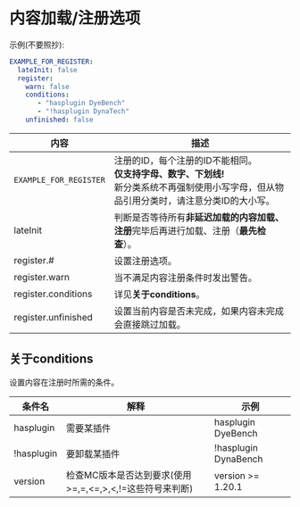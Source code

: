 # 内容加载/注册选项

示例(不要照抄):

```yaml
EXAMPLE_FOR_REGISTER:
  lateInit: false
  register:
    warn: false
    conditions:
       - "hasplugin DyeBench"
       - "!hasplugin DynaTech"
    unfinished: false
```

| 内容 | 描述 |
| -------- | -------- |
| `EXAMPLE_FOR_REGISTER` | 注册的ID，每个注册的ID不能相同。<br>**仅支持字母、数字、下划线!**<br>新分类系统不再强制使用小写字母，但从物品引用分类时，请注意分类ID的大小写。 |
| lateInit | 判断是否等待所有**非延迟加载的内容加载、注册**完毕后再进行加载、注册（**最先检查**）。 |
| register.# | 设置注册选项。 |
| register.warn | 当不满足内容注册条件时发出警告。 |
| register.conditions | 详见**关于conditions**。 |
| register.unfinished | 设置当前内容是否未完成，如果内容未完成会直接跳过加载。 |

## 关于conditions

设置内容在注册时所需的条件。

| 条件名        | 解释      | 示例                   |
| ---------- | ------- | -------------------- |
| hasplugin  | 需要某插件   | hasplugin DyeBench   |
| !hasplugin | 要卸载某插件 | !hasplugin DynaBench |
| version | 检查MC版本是否达到要求(使用>=,=,<=,>,<,!=这些符号来判断) | version >= 1.20.1 |



